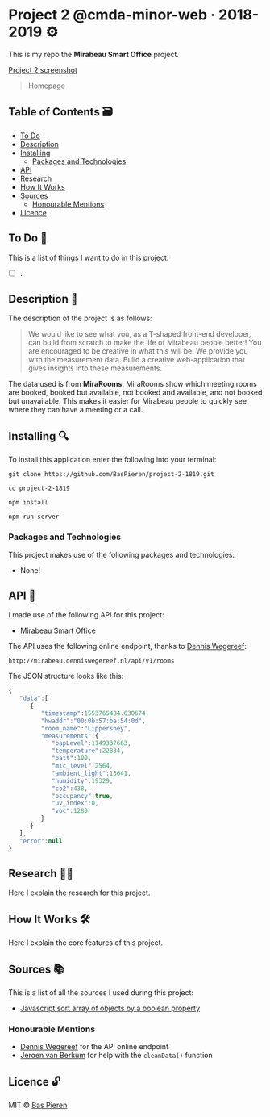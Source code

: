 # Project 2 @cmda-minor-web · 2018-2019 ⚙️

This is my repo the __Mirabeau Smart Office__ project.

[Project 2 screenshot](https://i.imgur.com/D0JIbcs.png)
> Homepage

## Table of Contents 🗃
* [To Do](#to-do-)
* [Description](#description-)
* [Installing](#installing-)
  * [Packages and Technologies](#packages-and-technologies)
* [API](#api-)
* [Research](#research-)
* [How It Works](#how-it-works-️)
* [Sources](#sources-)
  * [Honourable Mentions](#honourable-mentions)
* [Licence](#licence-)

## To Do 📌
This is a list of things I want to do in this project:

- [ ] .

## Description 📝
The description of the project is as follows:

> We would like to see what you, as a T-shaped front-end developer, can build from scratch to make the life of Mirabeau people better! You are encouraged to be creative in what this will be. We provide you with the measurement data. Build a creative web-application that gives insights into these measurements.

The data used is from __MiraRooms__. MiraRooms show which meeting rooms are booked, booked but available, not booked and available, and not booked but unavailable. This makes it easier for Mirabeau people to quickly see where they can have a meeting or a call.

## Installing 🔍
To install this application enter the following into your terminal:
```
git clone https://github.com/BasPieren/project-2-1819.git

cd project-2-1819

npm install

npm run server
```

### Packages and Technologies
This project makes use of the following packages and technologies:

  * None!

## API 🐒
I made use of the following API for this project:

  * [Mirabeau Smart Office](https://bitbucket.org/davebitter/mirabeau-smart-office)

The API uses the following online endpoint, thanks to [Dennis Wegereef](https://github.com/denniswegereef):

`http://mirabeau.denniswegereef.nl/api/v1/rooms`

The JSON structure looks like this:

```js
{
   "data":[
      {
         "timestamp":1553765484.630674,
         "hwaddr":"00:0b:57:be:54:0d",
         "room_name":"Lippershey",
         "measurements":{
            "bapLevel":1149337663,
            "temperature":22834,
            "batt":100,
            "mic_level":2564,
            "ambient_light":13641,
            "humidity":19329,
            "co2":438,
            "occupancy":true,
            "uv_index":0,
            "voc":1280
         }
      }
   ],
   "error":null
}
```

## Research 🕵🏻
Here I explain the research for this project.

## How It Works 🛠️
Here I explain the core features of this project.

## Sources 📚
This is a list of all the sources I used during this project:

  * [Javascript sort array of objects by a boolean property](https://stackoverflow.com/questions/17387435/javascript-sort-array-of-objects-by-a-boolean-property)

### Honourable Mentions

  * [Dennis Wegereef](https://github.com/denniswegereef) for the API online endpoint
  * [Jeroen van Berkum](https://github.com/jeroentvb) for help with the `cleanData()` function

## Licence 🔓
MIT © [Bas Pieren](https://github.com/BasPieren)
